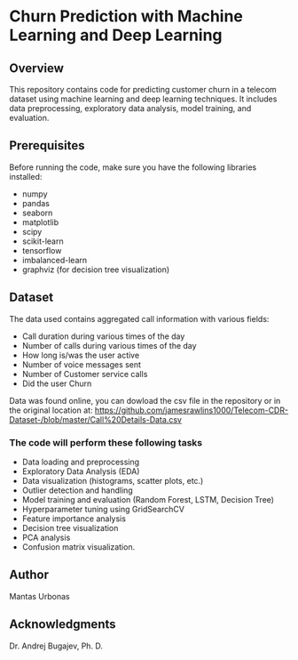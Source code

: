 # Churn Prediction with Machine Learning and Deep Learning
## Overview
This repository contains code for predicting customer churn in a telecom dataset using machine learning and deep learning techniques. It includes data preprocessing, exploratory data analysis, model training, and evaluation.

## Prerequisites
Before running the code, make sure you have the following libraries installed:

* numpy
* pandas
* seaborn
* matplotlib
* scipy
* scikit-learn
* tensorflow
* imbalanced-learn
* graphviz (for decision tree visualization)

## Dataset
The data used contains aggregated call information with various fields:
* Call duration during various times of the day
* Number of calls during various times of the day
* How long is/was the user active
* Number of voice messages sent
* Number of Customer service calls
* Did the user Churn

Data was found online, you can dowload the csv file in the repository or in the original location at:
https://github.com/jamesrawlins1000/Telecom-CDR-Dataset-/blob/master/Call%20Details-Data.csv

### The code will perform these following tasks

* Data loading and preprocessing
* Exploratory Data Analysis (EDA)
* Data visualization (histograms, scatter plots, etc.)
* Outlier detection and handling
* Model training and evaluation (Random Forest, LSTM, Decision Tree)
* Hyperparameter tuning using GridSearchCV
* Feature importance analysis
* Decision tree visualization
* PCA analysis
* Confusion matrix visualization.

## Author
Mantas Urbonas

## Acknowledgments
Dr. Andrej Bugajev, Ph. D.
